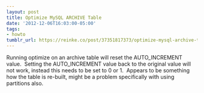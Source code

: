 ```yaml
---
layout: post
title: Optimize MySQL ARCHIVE Table
date: '2012-12-06T16:03:00-05:00'
tags:
- howto
tumblr_url: https://reinke.co/post/37351817373/optimize-mysql-archive-table
---
```

Running optimize on an archive table will reset the AUTO\_INCREMENT value. &nbsp;Setting the AUTO\_INCREMENT value back to the original value will not work, instead this needs to be set to 0 or 1. &nbsp;Appears to be something how the table is re-built, might be a problem specifically with using partitions also.

